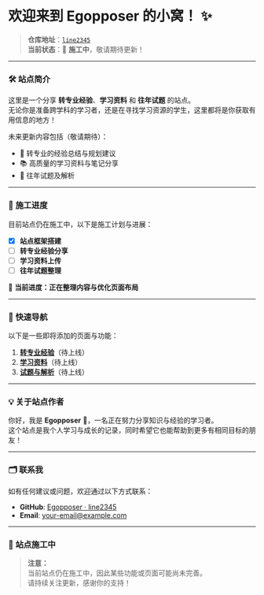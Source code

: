 # **欢迎来到 Egopposer 的小窝！** :sparkles:  

> **仓库地址**：[`line2345`](https://github.com/Egopposer/line2345)  
> **当前状态**：🚧 **施工中**，敬请期待更新！

---

### 🛠️ **站点简介**
这里是一个分享 **转专业经验**、**学习资料** 和 **往年试题** 的站点。  
无论你是准备跨学科的学习者，还是在寻找学习资源的学生，这里都将是你获取有用信息的地方！  

未来更新内容包括（敬请期待）：  
- 📘 转专业的经验总结与规划建议  
- 📚 高质量的学习资料与笔记分享  
- 📝 往年试题及解析  

---

### 📌 **施工进度**
目前站点仍在施工中，以下是施工计划与进展：  

- [x] **站点框架搭建**  
- [ ] **转专业经验分享**  
- [ ] **学习资料上传**  
- [ ] **往年试题整理**  

:construction: **当前进度：正在整理内容与优化页面布局**  

---

### 📎 **快速导航**
以下是一些即将添加的页面与功能：  

1. **[转专业经验](#)**（待上线）  
2. **[学习资料](#)**（待上线）  
3. **[试题与解析](#)**（待上线）  

---

### 💡 **关于站点作者**
你好，我是 **Egopposer** 👋，一名正在努力分享知识与经验的学习者。  
这个站点是我个人学习与成长的记录，同时希望它也能帮助到更多有相同目标的朋友！  

---

### 🗂️ **联系我**
如有任何建议或问题，欢迎通过以下方式联系：  
- **GitHub**: [Egopposer · line2345](https://github.com/Egopposer/line2345)  
- **Email**: your-email@example.com  

---

### 🚧 **站点施工中**
> **注意：**  
> 当前站点仍在施工中，因此某些功能或页面可能尚未完善。  
> 请持续关注更新，感谢你的支持！